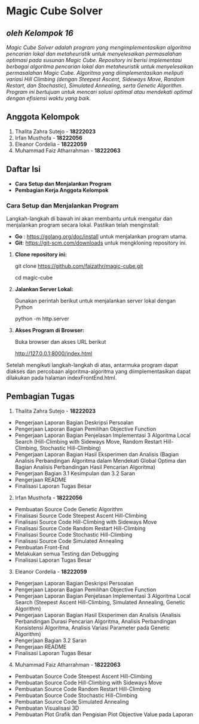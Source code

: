 # Magic Cube Solver

## _oleh Kelompok 16_

_Magic Cube Solver adalah program yang mengimplementasikan algoritma pencarian lokal dan metaheuristik untuk menyelesaikan permasalahan optimasi pada susunan Magic Cube._
_Repository ini berisi implementasi berbagai algoritma pencarian lokal dan metaheuristik untuk menyelesaikan permasalahan Magic Cube. Algoritma yang diimplementasikan meliputi variasi Hill Climbing (dengan Steepest Ascent, Sideways Move, Random Restart, dan Stochastic), Simulated Annealing, serta Genetic Algorithm. Program ini bertujuan untuk mencari solusi optimal atau mendekati optimal dengan efisiensi waktu yang baik._

## Anggota Kelompok

1. Thalita Zahra Sutejo - **18222023**
2. Irfan Musthofa - **18222056**
3. Eleanor Cordelia - **18222059**
4. Muhammad Faiz Atharrahman - **18222063**

## Daftar Isi

- **Cara Setup dan Menjalankan Program**
- **Pembagian Kerja Anggota Kelompok**

### Cara Setup dan Menjalankan Program

Langkah-langkah di bawah ini akan membantu untuk mengatur dan menjalankan program secara lokal.
Pastikan telah menginstall:

- **Go** : https://golang.org/doc/install untuk menjalankan program utama.
- **Git**: https://git-scm.com/downloads untuk mengkloning repository ini.

1. **Clone repository ini:**

   git clone https://github.com/faizathr/magic-cube.git

   cd magic-cube

2. **Jalankan Server Lokal:**

   Gunakan perintah berikut untuk menjalankan server lokal dengan Python

   python -m http.server

3. **Akses Program di Browser:**

   Buka browser dan akses URL berikut

   http://127.0.0.1:8000/index.html

Setelah mengikuti langkah-langkah di atas, antarmuka program dapat diakses dan percobaan algoritma-algoritma yang diimplementasikan dapat dilakukan pada halaman indexFrontEnd.html.

## Pembagian Tugas

1. Thalita Zahra Sutejo - **18222023**

- Pengerjaan Laporan Bagian Deskripsi Persoalan
- Pengerjaan Laporan Bagian Pemilihan Objective Function
- Pengerjaan Laporan Bagian Penjelasan Implementasi 3 Algoritma Local Search (Hill-Climbing with Sideways Move, Random Restart Hill-Climbing, Stochastic Hill-Climbing)
- Pengerjaan Laporan Bagian Hasil Eksperimen dan Analisis (Bagian Analisis Perbandingan Algoritma dalam Mendekati Global Optima dan Bagian Analisis Perbandingan Hasil Pencarian Algoritma)
- Pengerjaan Bagian 3.1 Kesimpulan dan 3.2 Saran
- Pengerjaan README
- Finalisasi Laporan Tugas Besar

2. Irfan Musthofa - **18222056**

- Pembuatan Source Code Genetic Algorithm
- Finalisasi Source Code Steepest Ascent Hill-Climbing
- Finalisasi Source Code Hill-Climbing with Sideways Move
- Finalisasi Source Code Random Restart Hill-Climbing
- Finalisasi Source Code Stochastic Hill-Climbing
- Finalisasi Source Code Simulated Annealing
- Pembuatan Front-End
- Melakukan semua Testing dan Debugging
- Finalisasi Laporan Tugas Besar

3. Eleanor Cordelia - **18222059**

- Pengerjaan Laporan Bagian Deskripsi Persoalan
- Pengerjaan Laporan Bagian Pemilihan Objective Function
- Pengerjaan Laporan Bagian Penjelasan Implementasi 3 Algoritma Local Search (Steepest Ascent Hill-Climbing, Simulated Annealing, Genetic Algorithm)
- Pengerjaan Laporan Bagian Hasil Eksperimen dan Analisis (Analisis Perbandingan Durasi Pencarian Algoritma, Analisis Perbandingan Konsistensi Algoritma, Analisis Variasi Parameter pada Genetic Algorithm)
- Pengerjaan Bagian 3.2 Saran
- Pengerjaan README
- Finalisasi Laporan Tugas Besar

4. Muhammad Faiz Atharrahman - **18222063**

- Pembuatan Source Code Steepest Ascent Hill-Climbing
- Pembuatan Source Code Hill-Climbing with Sideways Move
- Pembuatan Source Code Random Restart Hill-Climbing
- Pembuatan Source Code Stochastic Hill-Climbing
- Pembuatan Source Code Simulated Annealing
- Pembuatan Visualisasi 3D
- Pembuatan Plot Grafik dan Pengisian Plot Objective Value pada Laporan
